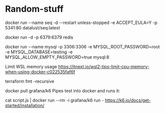 # Random-stuff

docker run --name seq -d --restart unless-stopped -e ACCEPT_EULA=Y -p 5341:80 datalust/seq:latest

docker run -d -p 6379:6379 redis

docker run --name mysql -p 3306:3306 -e MYSQL_ROOT_PASSWORD=root -e MYSQL_DATABASE=testing -e MYSQL_ALLOW_EMPTY_PASSWORD=true mysql:8

Limit WSL  memory usage
https://itnext.io/wsl2-tips-limit-cpu-memory-when-using-docker-c022535faf6f


terraform fmt -recursive


docker pull grafana/k6
Pipes test into docker and runs it:

cat script.js | docker run --rm -i grafana/k6 run -
https://k6.io/docs/get-started/installation/

